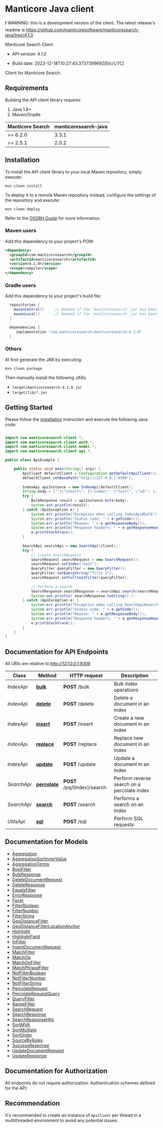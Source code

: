 # Manticore Java client

❗ WARNING: this is a development version of the client. The latest release's readme is https://github.com/manticoresoftware/manticoresearch-java/tree/4.1.0

Manticore Search Client

- API version: 4.1.0

- Build date: 2023-12-18T10:27:43.373739969Z[Etc/UTC]

Сlient for Manticore Search.


## Requirements

Building the API client library requires:

1. Java 1.8+
2. Maven/Gradle

| Manticore Search  | manticoresearch-java    |
| ----------------- | ----------------------- |
| >= 6.2.0          | 3.3.1                   |
| >= 2.5.1          | 2.0.2                   |


## Installation

To install the API client library to your local Maven repository, simply execute:

```shell
mvn clean install
```

To deploy it to a remote Maven repository instead, configure the settings of the repository and execute:

```shell
mvn clean deploy
```

Refer to the [OSSRH Guide](http://central.sonatype.org/pages/ossrh-guide.html) for more information.

### Maven users

Add this dependency to your project's POM:

```xml
<dependency>
  <groupId>com.manticoresearch</groupId>
  <artifactId>manticoresearch</artifactId>
  <version>4.1.0</version>
  <scope>compile</scope>
</dependency>
```

### Gradle users

Add this dependency to your project's build file:

```groovy
  repositories {
    mavenCentral()     // Needed if the 'manticoresearch' jar has been published to maven central.
    mavenLocal()       // Needed if the 'manticoresearch' jar has been published to the local maven repo.
  }

  dependencies {
     implementation "com.manticoresearch:manticoresearch:4.1.0"
  }
```

### Others

At first generate the JAR by executing:

```shell
mvn clean package
```

Then manually install the following JARs:

- `target/manticoresearch-4.1.0.jar`
- `target/lib/*.jar`

## Getting Started

Please follow the [installation](#installation) instruction and execute the following Java code:

```java

import com.manticoresearch.client.*;
import com.manticoresearch.client.auth.*;
import com.manticoresearch.client.model.*;
import com.manticoresearch.client.api.*;

public class ApiExample {

    public static void main(String[] args) {
        ApiClient defaultClient = Configuration.getDefaultApiClient();
        defaultClient.setBasePath("http://127.0.0.1:9308");
        
        IndexApi apiInstance = new IndexApi(defaultClient);
        String body = ["'{\"insert\": {\"index\": \"test\", \"id\": 1, \"doc\": {\"title\": \"Title 1\"}}},\\n{\"insert\": {\"index\": \"test\", \"id\": 2, \"doc\": {\"title\": \"Title 2\"}}}'"]; // String | 
        try {
            BulkResponse result = apiInstance.bulk(body);
            System.out.println(result);
        } catch (ApiException e) {
            System.err.println("Exception when calling IndexApi#bulk");
            System.err.println("Status code: " + e.getCode());
            System.err.println("Reason: " + e.getResponseBody());
            System.err.println("Response headers: " + e.getResponseHeaders());
            e.printStackTrace();
        }
        
        SearchApi searchApi = new SearchApi(client);
        try {
            // Create SearchRequest
            SearchRequest searchRequest = new SearchRequest();
            searchRequest.setIndex("test");
            QueryFilter queryFilter = new QueryFilter();
			queryFilter.setQueryString("Title 1");								
			searchRequest.setFulltextFilter(queryFilter);
			
			// Perform a search
			SearchResponse searchResponse = searchApi.search(searchRequest);
			System.out.println( searchResponse.toString() );
        } catch (ApiException e) {
            System.err.println("Exception when calling SearchApi#search");
            System.err.println("Status code: " + e.getCode());
            System.err.println("Reason: " + e.getResponseBody());
            System.err.println("Response headers: " + e.getResponseHeaders());
            e.printStackTrace();
        }
    }
}

```

## Documentation for API Endpoints

All URIs are relative to *http://127.0.0.1:9308*

Class | Method | HTTP request | Description
------------ | ------------- | ------------- | -------------
*IndexApi* | [**bulk**](docs/IndexApi.md#bulk) | **POST** /bulk | Bulk index operations
*IndexApi* | [**delete**](docs/IndexApi.md#delete) | **POST** /delete | Delete a document in an index
*IndexApi* | [**insert**](docs/IndexApi.md#insert) | **POST** /insert | Create a new document in an index
*IndexApi* | [**replace**](docs/IndexApi.md#replace) | **POST** /replace | Replace new document in an index
*IndexApi* | [**update**](docs/IndexApi.md#update) | **POST** /update | Update a document in an index
*SearchApi* | [**percolate**](docs/SearchApi.md#percolate) | **POST** /pq/{index}/search | Perform reverse search on a percolate index
*SearchApi* | [**search**](docs/SearchApi.md#search) | **POST** /search | Performs a search on an index
*UtilsApi* | [**sql**](docs/UtilsApi.md#sql) | **POST** /sql | Perform SQL requests


## Documentation for Models

 - [Aggregation](docs/Aggregation.md)
 - [AggregationSortInnerValue](docs/AggregationSortInnerValue.md)
 - [AggregationTerms](docs/AggregationTerms.md)
 - [BoolFilter](docs/BoolFilter.md)
 - [BulkResponse](docs/BulkResponse.md)
 - [DeleteDocumentRequest](docs/DeleteDocumentRequest.md)
 - [DeleteResponse](docs/DeleteResponse.md)
 - [EqualsFilter](docs/EqualsFilter.md)
 - [ErrorResponse](docs/ErrorResponse.md)
 - [Facet](docs/Facet.md)
 - [FilterBoolean](docs/FilterBoolean.md)
 - [FilterNumber](docs/FilterNumber.md)
 - [FilterString](docs/FilterString.md)
 - [GeoDistanceFilter](docs/GeoDistanceFilter.md)
 - [GeoDistanceFilterLocationAnchor](docs/GeoDistanceFilterLocationAnchor.md)
 - [Highlight](docs/Highlight.md)
 - [HighlightField](docs/HighlightField.md)
 - [InFilter](docs/InFilter.md)
 - [InsertDocumentRequest](docs/InsertDocumentRequest.md)
 - [MatchFilter](docs/MatchFilter.md)
 - [MatchOp](docs/MatchOp.md)
 - [MatchOpFilter](docs/MatchOpFilter.md)
 - [MatchPhraseFilter](docs/MatchPhraseFilter.md)
 - [NotFilterBoolean](docs/NotFilterBoolean.md)
 - [NotFilterNumber](docs/NotFilterNumber.md)
 - [NotFilterString](docs/NotFilterString.md)
 - [PercolateRequest](docs/PercolateRequest.md)
 - [PercolateRequestQuery](docs/PercolateRequestQuery.md)
 - [QueryFilter](docs/QueryFilter.md)
 - [RangeFilter](docs/RangeFilter.md)
 - [SearchRequest](docs/SearchRequest.md)
 - [SearchResponse](docs/SearchResponse.md)
 - [SearchResponseHits](docs/SearchResponseHits.md)
 - [SortMVA](docs/SortMVA.md)
 - [SortMultiple](docs/SortMultiple.md)
 - [SortOrder](docs/SortOrder.md)
 - [SourceByRules](docs/SourceByRules.md)
 - [SuccessResponse](docs/SuccessResponse.md)
 - [UpdateDocumentRequest](docs/UpdateDocumentRequest.md)
 - [UpdateResponse](docs/UpdateResponse.md)


## Documentation for Authorization

All endpoints do not require authorization.
Authentication schemes defined for the API:

## Recommendation

It's recommended to create an instance of `ApiClient` per thread in a multithreaded environment to avoid any potential issues.
